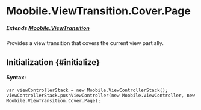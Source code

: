 Moobile.ViewTransition.Cover.Page
================================================================================

##### Extends [Moobile.ViewTransition](../ViewTransition/ViewTransition.md)

Provides a view transition that covers the current view partially.

Initialization {#initialize}
--------------------------------------------------------------------------------

#### Syntax:

	var viewControllerStack = new Moobile.ViewControllerStack();
	viewControllerStack.pushViewController(new Moobile.ViewController, new Moobile.ViewTransition.Cover.Page);

<div data-simulator-app="../../assets/classes/ViewTransition/ViewTransition.Cover.Page.html"></div>
